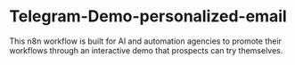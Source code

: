 # Telegram-Demo-personalized-email
This n8n workflow is built for AI and automation agencies to promote their workflows through an interactive demo that prospects can try themselves.
